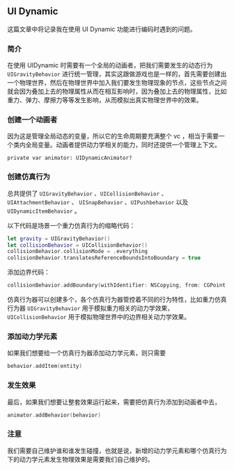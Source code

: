 ## UI Dynamic
这篇文章中将记录我在使用 UI Dynamic 功能进行编码时遇到的问题。

### 简介
在使用 UIDynamic 时需要有一个全局的动画者，把我们需要发生的动态行为 `UIGravityBehavior` 进行统一管理，其实这跟做游戏也是一样的，首先需要创建出一个物理世界，然后在物理世界中加入我们要发生物理现象的节点，这些节点之间就会因为叠加上去的物理属性从而在相互影响时，因为叠加上去的物理属性，比如重力、弹力、摩擦力等等发生影响，从而模拟出真实物理世界中的效果。

### 创建一个动画者
因为这是管理全局动态的变量，所以它的生命周期要充满整个 vc ，相当于需要一个类内全局变量。动画者提供动力学相关的能力，同时还提供一个管理上下文。

`private var animator: UIDynamicAnimator?`

### 创建仿真行为
总共提供了 `UIGravityBehavior` 、`UICollisionBehavior` 、 `UIAttachmentBehavior` 、 `UISnapBehavior` 、`UIPushbehavior` 以及 `UIDynamicItemBehavior` 。

以下代码是场景一个重力仿真行为的缩略代码：

```Swift
let gravity = UIGravityBehavior()
let collisionBehavior = UICollisionBehavior()
collisionBehavior.collisionMode = .everything
collisionBehavior.translatesReferenceBoundsIntoBoundary = true
```

添加边界代码：

```Swift
collisionBehavior.addBoundary(withIdentifier: NSCopying, from: CGPoint() ,to:CGPoint())
```

仿真行为器可以创建多个，各个仿真行为器管控着不同的行为特性，比如重力仿真行为器 `UIGravityBehavior` 用于模拟重力相关的动力学效果， `UICollisionBehavior` 用于模拟物理世界中的边界相关动力学效果。

### 添加动力学元素
如果我们想要给一个仿真行为器添加动力学元素，则只需要

```Swift
behavior.addItem(entity)
```

### 发生效果
最后，如果我们想要让整套效果运行起来，需要把仿真行为添加到动画者中去，

```Swift
animator.addBehavior(behavior)
```

### 注意
我们需要自己维护谁和谁发生碰撞，也就是说，新增的动力学元素和哪个仿真行为下的动力学元素发生物理效果是需要我们自己维护的。



